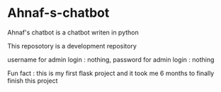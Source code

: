 # Ahnaf-s-chatbot
Ahnaf's chatbot is a chatbot writen in python

This reposotory is a development repository

username for admin login : nothing, password for admin login : nothing

Fun fact : this is my first flask project and it took me 6 months to finally finish this project